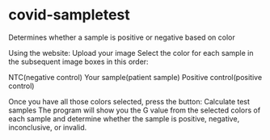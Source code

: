 # covid-sampletest
Determines whether a sample is positive or negative based on color

Using the website:
Upload your image
Select the color for each sample in the subsequent image boxes in this order:

NTC(negative control)
Your sample(patient sample)
Positive control(positive control)

Once you have all those colors selected, press the button: Calculate test samples
The program will show you the G value from the selected colors of each sample and determine whether the sample is positive, negative, inconclusive, or invalid.
